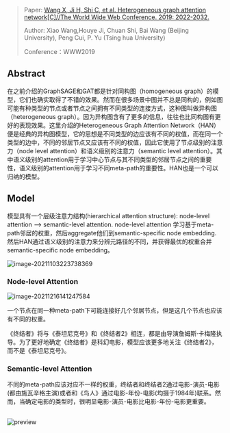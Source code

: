 > Paper: [Wang X, Ji H, Shi C, et al. Heterogeneous graph attention network[C]//The World Wide Web Conference. 2019: 2022-2032.](https://arxiv.org/pdf/1903.07293.pdf)
>
> Author: Xiao Wang,Houye Ji, Chuan Shi, Bai Wang (Beijing University),  Peng Cui, P. Yu (Tsing hua University)
>
> Conference：WWW2019

## Abstract

在之前介绍的GraphSAGE和GAT都是针对同构图（homogeneous graph）的模型，它们也确实取得了不错的效果。然而在很多场景中图并不总是同构的，例如图可能有种类型的节点或者节点之间拥有不同类型的连接方式，这种图叫做异构图（heterogeneous graph）。因为异构图含有了更多的信息，往往也比同构图有更好的表现效果。这里介绍的Heterogeneous Graph Attention Network（HAN）便是经典的异构图模型，它的思想是不同类型的边应该有不同的权值，而在同一个类型的边中，不同的邻居节点又应该有不同的权值，因此它使用了节点级别的注意力（node level attention）和语义级别的注意力（semantic level attention）。其中语义级别的attention用于学习中心节点与其不同类型的邻居节点之间的重要性，语义级别的attention用于学习不同meta-path的重要性。HAN也是一个可以归纳的模型。

## Model

模型具有一个层级注意力结构(hierarchical attention structure): node-level attention --> semantic-level attention. node-level attention 学习基于meta-path邻居的权重，然后aggregate他们到semantic-specific node embedding. 然后HAN通过语义级别的注意力来分辨元路径的不同，并获得最优的权重合并semantic-specific node embedding。

![image-20211103223738369](https://cdn.jsdelivr.net/gh/Zhangxin98/Note@main/img/202111032237611.png)

### Node-level Attention

![image-20211216141247584](https://cdn.jsdelivr.net/gh/Zhangxin98/Note@main/img/202112161412810.png)

一个节点在同一种meta-path下可能连接好几个邻居节点，但是这几个节点也应该有不同的权重。

《终结者》将与《泰坦尼克号》和《终结者2》相连，都是由导演詹姆斯·卡梅隆执导。为了更好地确定《终结者》是科幻电影，模型应该更多地关注《终结者2》，而不是《泰坦尼克号》。

### Semantic-level Attention

不同的meta-path应该对应不一样的权重，终结者和终结者2通过电影-演员-电影(都由施瓦辛格主演)或者和《鸟人》通过电影-年份-电影(均摄于1984年)联系。然而，当确定电影的类型时，很明显电影-演员-电影比电影-年份-电影更重要。

## 

![preview](https://cdn.jsdelivr.net/gh/Zhangxin98/Note@main/img/202112161427369.jpeg)
